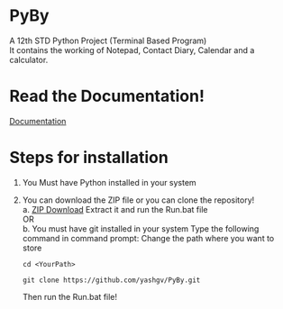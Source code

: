 # PyBy
A 12th STD Python Project (Terminal Based Program)<br>
It contains the working of Notepad, Contact Diary, Calendar and a calculator.
<br>
<h1>Read the Documentation!</h1>
<a href="https://github.com/yashgv/PyBy/blob/main/YashVarmaProjectDocument.pdf">Documentation</a>

# Steps for installation
1.  You Must have Python installed in your system
2.  You can download the ZIP file or you can clone the repository!
    <br>
  a. <a href="https://github.com/yashgv/PyBy">ZIP Download</a> 
     Extract it and run the Run.bat file
    <br>
                OR
    <br>
  b. You must have git installed in your system
    Type the following command in command prompt:
    Change the path where you want to store
    
    ```
    cd <YourPath>
    ```
    ```
    git clone https://github.com/yashgv/PyBy.git
    ```
    Then run the Run.bat file!
